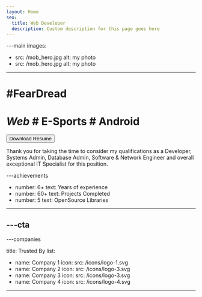 ```yaml
---
layout: Home
seo:
  title: Web Developer
  description: Custom description for this page goes here
---
```


---main
images:
  - src: /mob_hero.jpg
    alt: my photo
  - src: /mob_hero.jpg
    alt: my photo
---

# <Typewriter>#FearDread</Typewriter>

# *Web* <span>#</span>  E-Sports <span># Android </span>

<Button href="Ghaptonstall_Resume.pdf" size="lg" download="ghap_resume">
  Download Resume
</Button>
<Sep size={12} />

Thank you for taking the time to consider my qualifications as a Developer, Systems Admin, Database Admin, Software & Network Engineer and overall exceptional IT Specialist for this position.



---achievements
- number: 6+
  text: Years of experience
- number: 60+
  text: Projects Completed
- number: 5
  text: OpenSource Libraries
---



---cta
---



<TipJar />
---companies

title: Trusted By
list:
  - name: Company 1
    icon:
      src: /icons/logo-1.svg
  - name: Company 2
    icon:
      src: /icons/logo-3.svg
  - name: Company 3
    icon:
      src: /icons/logo-3.svg
  - name: Company 4
    icon:
      src: /icons/logo-4.svg
---